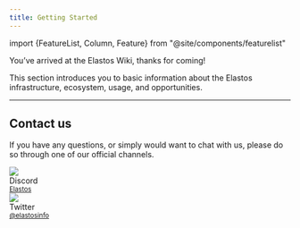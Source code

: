 ```yaml
---
title: Getting Started
---
```


import {FeatureList, Column, Feature} from "@site/components/featurelist"

You’ve arrived at the Elastos Wiki, thanks for coming!

This section introduces you to basic information about the Elastos infrastructure, ecosystem, usage, and opportunities.

<FeatureList>
  <Column title="Introduction to Elastos">
    <Feature url="/start/introduction" title="What is Elastos?" subtitle="Learn the Basics about Elastos" image="elastos-logo.png" />
    <Feature url="/start/dids" title="Decentralized Identifiers" subtitle="DIDs role in Web3" image="fingerprint.png" />
    <Feature url="/start/essentials" title="Create an Account" subtitle="Start your Elastos journey" image="user.png" />
  </Column>
  <Column title="The Ecosystem">
    <Feature url="/start/utility" title="Token Utility" subtitle="Learn about the ELA token" image="ela.png" />
    <Feature url="/start/wallets" title="Wallets" subtitle="Manage your assets" image="transaction.png" />
    <Feature url="/start/staking-guide" title="Staking" subtitle="Help secure the network" image="validation.png" />
    <Feature url="/start/building" title="Tools" subtitle="Explore the components that make up the Elastos SmartWeb" image="experiment.png" />
  </Column>
  <Column title="More Resources">
    <Feature url="/start/governance" title="Governance" subtitle="Participate in community decision making" image="govern.png" />
    <Feature url="/start/funding" title="Funding" subtitle="Learn how to receive support to build on Elastos" image="fund.png" />
  </Column>
</FeatureList>

---

## Contact us

If you have any questions, or simply would want to chat with us, please do so through one of our official channels.
<br/>

<div class="container">
  <div class="row">
     <div class="col col--2">
      <div class="avatar">
        <img
          class="avatar__photo"
          src={require("@site/static/docs/assets/home/discord.png").default} />
        <div class="avatar__intro">
          <div class="avatar__name">Discord</div>
          <small class="avatar__subtitle"><a href="https://discord.gg/elastos">Elastos</a></small>
        </div>
      </div>
    </div>
    <div class="col col--2">
      <div class="avatar">
        <img
          class="avatar__photo"
          src={require("@site/static/docs/assets/home/twitter.png").default} />
        <div class="avatar__intro">
          <div class="avatar__name">Twitter</div>
          <small class="avatar__subtitle"><a href="https://twitter.com/@elastosinfo">@elastosinfo</a></small>
        </div>
      </div>
    </div>
  </div>
</div>
